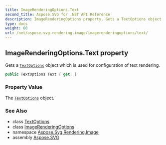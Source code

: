 ```yaml
---
title: ImageRenderingOptions.Text
second_title: Aspose.SVG for .NET API Reference
description: ImageRenderingOptions property. Gets a TextOptions object which is used for configuration of text rendering
type: docs
weight: 60
url: /net/aspose.svg.rendering.image/imagerenderingoptions/text/
---
```

## ImageRenderingOptions.Text property

Gets a [`TextOptions`](../../textoptions/) object which is used for configuration of text rendering.

```csharp
public TextOptions Text { get; }
```

### Property Value

The [`TextOptions`](../../textoptions/) object.

### See Also

* class [TextOptions](../../textoptions/)
* class [ImageRenderingOptions](../)
* namespace [Aspose.Svg.Rendering.Image](../../imagerenderingoptions/)
* assembly [Aspose.SVG](../../../)
